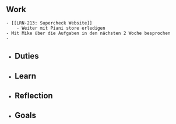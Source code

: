 ## Work
	- [[LRN-213: Supercheck Website]]
		- Weiter mit Piani store erledigen
	- Mit Mike über die Aufgaben in den nächsten 2 Woche besprochen
	-
- ## Duties
- ## Learn
- ## Reflection
- ## Goals